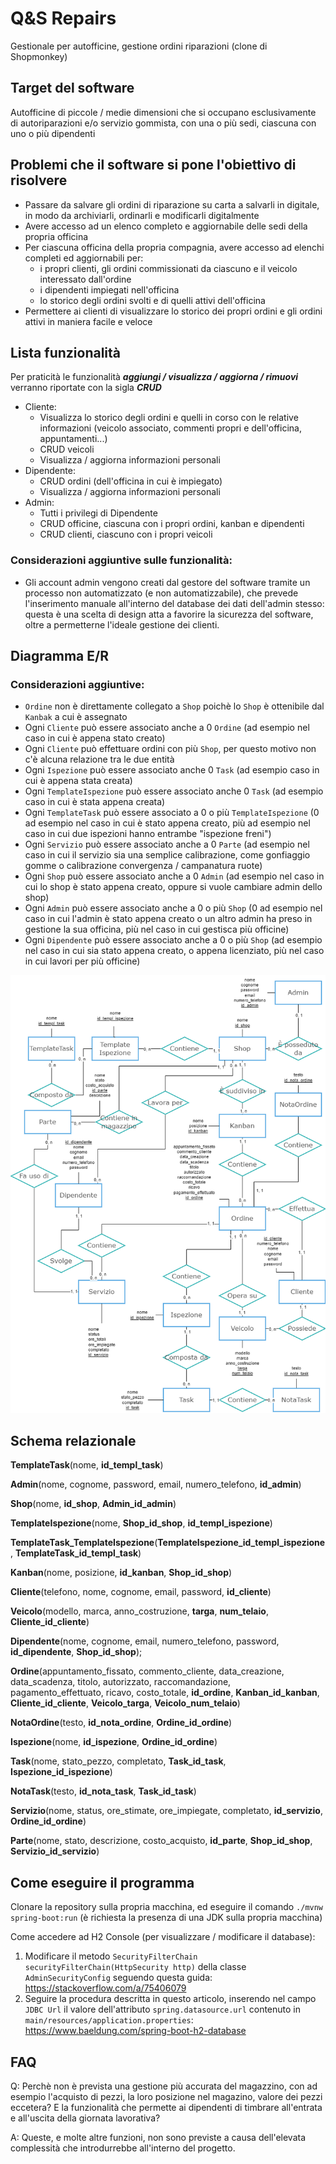 # Q&S Repairs
Gestionale per autofficine, gestione ordini riparazioni (clone di Shopmonkey)

## Target del software
Autofficine di piccole / medie dimensioni che si occupano esclusivamente di autoriparazioni e/o servizio gommista, con una o più sedi, ciascuna con uno o più dipendenti

## Problemi che il software si pone l'obiettivo di risolvere
- Passare da salvare gli ordini di riparazione su carta a salvarli in digitale, in modo da archiviarli, ordinarli e modificarli digitalmente
- Avere accesso ad un elenco completo e aggiornabile delle sedi della propria officina
- Per ciascuna officina della propria compagnia, avere accesso ad elenchi completi ed aggiornabili per:
  - i propri clienti, gli ordini commissionati da ciascuno e il veicolo interessato dall'ordine
  - i dipendenti impiegati nell'officina
  - lo storico degli ordini svolti e di quelli attivi dell'officina
- Permettere ai clienti di visualizzare lo storico dei propri ordini e gli ordini attivi in maniera facile e veloce

## Lista funzionalità
Per praticità le funzionalità ***aggiungi / visualizza / aggiorna / rimuovi*** verranno riportate con la sigla ***CRUD***
- Cliente:
  - Visualizza lo storico degli ordini e quelli in corso con le relative informazioni (veicolo associato, commenti propri e dell'officina, appuntamenti...)
  - CRUD veicoli
  - Visualizza / aggiorna informazioni personali
- Dipendente:
  - CRUD ordini (dell'officina in cui è impiegato)
  - Visualizza / aggiorna informazioni personali
- Admin:
  - Tutti i privilegi di Dipendente
  - CRUD officine, ciascuna con i propri ordini, kanban e dipendenti
  - CRUD clienti, ciascuno con i propri veicoli

### Considerazioni aggiuntive sulle funzionalità:
- Gli account admin vengono creati dal gestore del software tramite un processo non automatizzato (e non automatizzabile), che prevede l'inserimento manuale all'interno del database dei dati dell'admin stesso: questa è una scelta di design atta a favorire la sicurezza del software, oltre a permetterne l'ideale gestione dei clienti.

## Diagramma E/R

### Considerazioni aggiuntive:
- `Ordine` non è direttamente collegato a `Shop` poichè lo `Shop` è ottenibile dal `Kanbak` a cui è assegnato
- Ogni `Cliente` può essere associato anche a 0 `Ordine` (ad esempio nel caso in cui è appena stato creato)
- Ogni `Cliente` può effettuare ordini con più `Shop`, per questo motivo non c'è alcuna relazione tra le due entità
- Ogni `Ispezione` può essere associato anche 0 `Task` (ad esempio caso in cui è appena stata creata)
- Ogni `TemplateIspezione` può essere associato anche 0 `Task` (ad esempio caso in cui è stata appena creata)
- Ogni `TemplateTask` può essere associato a 0 o più `TemplateIspezione` (0 ad esempio nel caso in cui è stato appena creato, più ad esempio nel caso in cui due ispezioni hanno entrambe "ispezione freni")
- Ogni `Servizio` può essere associato anche a 0 `Parte` (ad esempio nel caso in cui il servizio sia una semplice calibrazione, come gonfiaggio gomme o calibrazione convergenza / campanatura ruote)
- Ogni `Shop` può essere associato anche a 0 `Admin` (ad esempio nel caso in cui lo shop è stato appena creato, oppure si vuole cambiare admin dello shop)
- Ogni `Admin` può essere associato anche a 0 o più `Shop` (0 ad esempio nel caso in cui l'admin è stato appena creato o un altro admin ha preso in gestione la sua officina, più nel caso in cui gestisca più officine)
- Ogni `Dipendente` può essere associato anche a 0 o più `Shop` (ad esempio nel caso in cui sia stato appena creato, o appena licenziato, più nel caso in cui lavori per più officine)

![E/R](resources/SchemaER.png)

## Schema relazionale
**TemplateTask**(nome, **id_templ_task**)

**Admin**(nome, cognome, password, email, numero_telefono, **id_admin**)

**Shop**(nome, **id_shop**, **Admin_id_admin**)

**TemplateIspezione**(nome, **Shop_id_shop**, **id_templ_ispezione**)

**TemplateTask_TemplateIspezione**(**TemplateIspezione_id_templ_ispezione**, **TemplateTask_id_templ_task**)

**Kanban**(nome, posizione, **id_kanban**, **Shop_id_shop**)

**Cliente**(telefono, nome, cognome, email, password, **id_cliente**)

**Veicolo**(modello, marca, anno_costruzione, **targa**, **num_telaio**, **Cliente_id_cliente**)

**Dipendente**(nome, cognome, email, numero_telefono, password, **id_dipendente**, **Shop_id_shop**);

**Ordine**(appuntamento_fissato, commento_cliente, data_creazione, data_scadenza, titolo, autorizzato, raccomandazione, pagamento_effettuato, ricavo, costo_totale, **id_ordine**, **Kanban_id_kanban**, **Cliente_id_cliente**, **Veicolo_targa**, **Veicolo_num_telaio**)

**NotaOrdine**(testo, **id_nota_ordine**, **Ordine_id_ordine**)

**Ispezione**(nome, **id_ispezione**, **Ordine_id_ordine**)

**Task**(nome, stato_pezzo, completato, **Task_id_task**, **Ispezione_id_ispezione**)

**NotaTask**(testo, **id_nota_task**, **Task_id_task**)

**Servizio**(nome, status, ore_stimate, ore_impiegate, completato, **id_servizio**, **Ordine_id_ordine**)

**Parte**(nome, stato, descrizione, costo_acquisto, **id_parte**, **Shop_id_shop**, **Servizio_id_servizio**)

## Come eseguire il programma
Clonare la repository sulla propria macchina, ed eseguire il comando `./mvnw spring-boot:run` (è richiesta la presenza di una JDK sulla propria macchina)

Come accedere ad H2 Console (per visualizzare / modificare il database): 
1. Modificare il metodo `SecurityFilterChain securityFilterChain(HttpSecurity http)` della classe `AdminSecurityConfig` seguendo questa guida: https://stackoverflow.com/a/75406079
2. Seguire la procedura descritta in questo articolo, inserendo nel campo `JDBC Url` il valore dell'attributo `spring.datasource.url` contenuto in `main/resources/application.properties`: https://www.baeldung.com/spring-boot-h2-database

## FAQ
Q: Perchè non è prevista una gestione più accurata del magazzino, con ad esempio l'acquisto di pezzi, la loro posizione nel magazino, valore dei pezzi eccetera? E la funzionalità che permette ai dipendenti di timbrare all'entrata e all'uscita della giornata lavorativa?

A: Queste, e molte altre funzioni, non sono previste a causa dell'elevata complessità che introdurrebbe all'interno del progetto.
